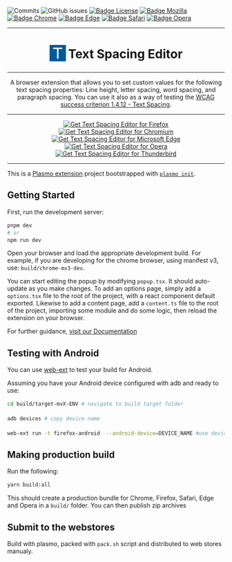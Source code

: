 ![Commits](https://img.shields.io/github/commit-activity/y/zmrhaljiri/text-spacing-editor?label=Commits)
![GitHub issues](https://img.shields.io/github/issues/zmrhaljiri/text-spacing-editor)
[![Badge License]](LICENSE.txt)
[![Badge Mozilla]](https://addons.mozilla.org/addon/text-spacing-editor/)
[![Badge Chrome]](https://chrome.google.com/webstore/detail/text-spacing-editor)
[![Badge Edge]](https://microsoftedge.microsoft.com/addons/detail/text-spacing-editor)
[![Badge Safari]](https://apps.apple.com/cz/app/text-spacing-editor)
[![Badge Opera]](https://addons.opera.com/en/extensions/details/text-spacing-editor)


***

<h1 align="center">
    <sub>
        <img src="https://raw.githubusercontent.com/zmrhaljiri/text-spacing-editor/master/icon48.png" height="38" width="38">
    </sub>
    Text Spacing Editor
</h1>

***
<p align="center">
A browser extension that allows you to set custom values for the following text spacing properties: Line height, letter spacing, word spacing, and paragraph spacing.
You can use it also as a way of testing the <a href="https://www.w3.org/WAI/WCAG21/Understanding/text-spacing.html">WCAG success criterion 1.4.12 - Text Spacing</a>.
</p>

***

<p align="center">
<a href="https://addons.mozilla.org/addon/text-spacing-editor/"><img src="https://user-images.githubusercontent.com/585534/107280546-7b9b2a00-6a26-11eb-8f9f-f95932f4bfec.png" alt="Get Text Spacing Editor for Firefox"></a>
<a href="https://chrome.google.com/webstore/detail/text-spacing-editor/amnelgbfbdlfjeaobejkfmjjnmeddaoj"><img src="https://user-images.githubusercontent.com/585534/107280622-91a8ea80-6a26-11eb-8d07-77c548b28665.png" alt="Get Text Spacing Editor for Chromium"></a>
<a href="https://microsoftedge.microsoft.com/addons/detail/text-spacing-editor/amnelgbfbdlfjeaobejkfmjjnmeddaoj"><img src="https://user-images.githubusercontent.com/585534/107280673-a5ece780-6a26-11eb-9cc7-9fa9f9f81180.png" alt="Get Text Spacing Editor for Microsoft Edge"></a>
<a href="https://addons.opera.com/extensions/details/text-spacing-editor/"><img src="https://user-images.githubusercontent.com/585534/107280692-ac7b5f00-6a26-11eb-85c7-088926504452.png" alt="Get Text Spacing Editor for Opera"></a>
<a href="https://addons.thunderbird.net/thunderbird/addon/text-spacing-editor/"><img src="https://user-images.githubusercontent.com/124740436/235314672-73243149-3683-4407-a2d5-ad0f2b08bc17.png" alt="Get Text Spacing Editor for Thunderbird"></a>
</p>


***

This is a [Plasmo extension](https://docs.plasmo.com/) project bootstrapped with [`plasmo init`](https://www.npmjs.com/package/plasmo).

## Getting Started

First, run the development server:

```bash
pnpm dev
# or
npm run dev
```

Open your browser and load the appropriate development build. For example, if you are developing for the chrome browser, using manifest v3, use: `build/chrome-mv3-dev`.

You can start editing the popup by modifying `popup.tsx`. It should auto-update as you make changes. To add an options page, simply add a `options.tsx` file to the root of the project, with a react component default exported. Likewise to add a content page, add a `content.ts` file to the root of the project, importing some module and do some logic, then reload the extension on your browser.

For further guidance, [visit our Documentation](https://docs.plasmo.com/)

## Testing with Android


You can use [web-ext](https://github.com/mozilla/web-ext) to test your build for Android.

Assuming you have your Android device configured with adb and ready to use:

```bash
cd build/target-mvX-ENV # navigate to build target folder

adb devices # copy device name

web-ext run -t firefox-android  --android-device=DEVICE_NAME #use device name from adb
```

## Making production build

Run the following:

```bash
yarn build:all
```

This should create a production bundle for Chrome, Firefox, Safari, Edge and Opera in a `build/` folder. You can then publish zip archives

## Submit to the webstores

Build with plasmo, packed with `pack.sh` script and distributed to web stores manualy.


<!----------------------------------[ Badges ]--------------------------------->
[Badge License]: https://img.shields.io/badge/License-GPLv3-blue.svg
[Badge Chrome]: https://img.shields.io/chrome-web-store/rating/amnelgbfbdlfjeaobejkfmjjnmeddaoj?label=Chrome
[Badge Edge]: https://img.shields.io/badge/dynamic/json?label=Edge&color=brightgreen&query=%24.averageRating&suffix=%2F%35&url=https%3A%2F%2Fmicrosoftedge.microsoft.com%2Faddons%2Fgetproductdetailsbycrxid%2___ADD___ID
[Badge Mozilla]: https://img.shields.io/amo/rating/text-spacing-editor?label=Firefox
[Badge Safari]: https://img.shields.io/amo/rating/text-spacing-editor?label=Safari
[Badge Opera]: https://img.shields.io/amo/rating/text-spacing-editor?label=Opera

